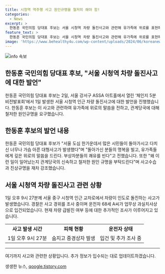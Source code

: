 ```yaml
---
title: 시청역 역주행 사고 원인규명을 철저히 해야 함!
categories:
  - News
excerpt: >
  한동훈 국민의힘 당대표 후보는 서울 시청역 차량 돌진사고와 관련해 유가족에 위로를 표현하고 관계당국의 원인 규명을 촉구했다. 사고로 9명이 사망하고 6명이 중상을 입었으며 운전자는 업무상 과실치사상으로 입건됐다. 사고 경위에 대한 정확한 조사가 이뤄지고 있으며 운전자의 주장과 급발진 가능성도 검토 중이다. 해당 내용은 2일 한동훈 국민의힘 당대표 후보의 발언과 사고 현장의 상황 등을 담고 있다.
feature_text: >
  한동훈 국민의힘 당대표 후보는 서울 시청역 차량 돌진사고와 관련해 유가족에 위로를 표현하고 관계당국의 원인 규명을 촉구했다. 사고로 9명이 사망하고 6명이 중상을 입었으며 운전자는 업무상 과실치사상으로 입건됐다. 사고 경위에 대한 정확한 조사가 이뤄지고 있으며 운전자의 주장과 급발진 가능성도 검토 중이다. 해당 내용은 2일 한동훈 국민의힘 당대표 후보의 발언과 사고 현장의 상황 등을 담고 있다.
image: 'https://www.behealthy4u.com/wp-content/uploads/2024/06/koreanews.jpg'
---
```


<p><img src="https://www.behealthy4u.com/wp-content/uploads/2024/06/koreanews.jpg" alt="info 속보" /></p>

<h2 data-ke-size="size26">한동훈 국민의힘 당대표 후보, "서울 시청역 차량 돌진사고에 대한 발언"</h2>

<p data-ke-size="size16">한동훈 국민의힘 당대표 후보는 2일, 서울 강서구 ASSA 아트홀에서 열린 ‘체인지 5분 비전발표회’에서 1일 발생한 서울 시청역 인근 차량 돌진사고에 대한 발언을 진행했습니다. 한동훈 후보는 이 사고와 관련하여 유가족에 위로의 말씀을 전하고, 관계당국에 대해 철저한 원인규명을 요구했습니다.</p>

<h2 data-ke-size="size26">한동훈 후보의 발언 내용</h2>

<p data-ke-size="size16">한동훈 국민의힘 당대표 후보가 "서울 도심 한가운데서 많은 시민들이 돌아가시고 다치신 너무나 가슴 아픈 대형사고가 발생했다"며 "돌아가신 분들의 명복을 빌고, 유가족들에게 깊은 위로의 말씀을 드린다. 부상자분들의 쾌유를 빈다"고 전했습니다. 또한 "왜 이런 일이 일어났는지 관계당국의 신속하고 철저한 원인 규명을 부탁드린다"며 사고수습과 진상규명을 재차 강조했습니다.</p>

<h2 data-ke-size="size26">서울 시청역 차량 돌진사고 관련 상황</h2>

<p data-ke-size="size16">1일 오후 9시 27분께 서울 중구 시청역 인근 교차로에서 차량이 인도로 돌진하는 사고가 발생했습니다. 경찰은 사고 경위를 조사 중이며 운전자 68세 A씨가 업무상 과실치사상으로 입건되었습니다. 현재 차량 급발진 여부 등에 대한 추가적인 조사가 이루어지고 있습니다.</p>

<table>
    <tr>
        <td style="text-align: center; height: 17px;"><b>사고 발생 시간</b></td>
        <td style="text-align: center; height: 17px;"><b>피해 현황</b></td>
        <td style="text-align: center; height: 17px;"><b>운전자 상태</b></td>
    </tr>
    <tr>
        <td style="text-align: center; height: 17px;">1일 오후 9시 27분</td>
        <td style="text-align: center; height: 17px;">숨지고 중경상자 발생</td>
        <td style="text-align: center; height: 17px;">입건 및 추가 조사 중</td>
    </tr>
</table>

<hr>

<p data-ke-size="size16">여기까지 사고와 관련한 상황입니다. 추가 정보가 입수되는 대로 업데이트하겠습니다. </p>
생생한 뉴스, <a href="https://qoogle.tistory.com" rel="dofollow">qoogle.tistory.com</a>


